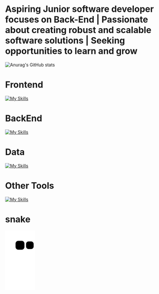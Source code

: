 

<h1>Aspiring Junior software developer focuses on Back-End | Passionate about creating robust and scalable software solutions | Seeking opportunities to learn and grow</h1>


![Anurag's GitHub stats](https://github-readme-stats.vercel.app/api?username=keshetjackson&show_icons=true&theme=tokyonight) 
<h1>Frontend</h1>

  
[![My Skills](https://skillicons.dev/icons?i=js,html,css,react,angular,bootstrap,typescript,jquery&theme=light)](https://skillicons.dev)
  
<h1>BackEnd</h1>


[![My Skills](https://skillicons.dev/icons?i=azure,cs,dotnet,express,nodejs&theme=dark)](https://skillicons.dev)


<h1>Data</h1>


[![My Skills](https://skillicons.dev/icons?i=mysql,sqlite,mongodb)](https://skillicons.dev)

<h1>Other Tools</h1>

[![My Skills](https://skillicons.dev/icons?i=docker,azure)](https://skillicons.dev)

<h1>snake</h1>

![Snake animation](https://github.com/keshetjackson/keshetjackson/blob/output/github-contribution-grid-snake.svg)
